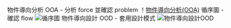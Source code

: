 物件導向分析 OOA - 分析 force 並確認 problem
！[物件導向分析(OOA)](https://github.com/user-attachments/assets/0490fcd0-d687-4551-a57c-140de607961b)
循序圖 - 確認 flow
![循序圖](https://github.com/user-attachments/assets/67a90a33-63b2-489a-b664-0474cb551e82)
物件導向設計 OOD - 套用設計模式
![物件導向設計OOD](https://github.com/user-attachments/assets/194ce4a5-006f-4f2c-b449-eddaecd1eef5)
